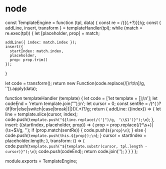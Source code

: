 # node

const TemplateEngine = function (tpl, data) {
  const re = /{{(.+?)}}/g;
  const { addLine, insert, transform } = templateHandler(tpl);
  while (match = re.exec(tpl)) {
    let [placeholder, prop] = match;

    addLine({ index: match.index });
    insert({ 
      startIndex: match.index,
      placeholder,
      prop: prop.trim()
    });
  }
  
  let code = transform();
  return new Function(code.replace(/[\r\t\n]/g, '')).apply(data);

  function templateHandler (template) {
    let code = ['let template = [];\n'];
    let codeEnd = 'return template.join("");\n';
    let cursor = 0;
    const sentRe = /(^( )?(if|for|else|switch|case|break|{|}))(.*)?/g;
    return {
      addLine: ({index}) => {
        let line = template.slice(cursor, index);
        code.push(`template.push("${line.replace(/('|")/g, '\\$1')}");\n`);
      },
      insert: ({startIndex, placeholder, prop}) => {
        prop = prop.replace(/(^\s+)|(\s+$)/g, '');
        if (prop.match(sentRe)) {
          code.push(`${prop}\n`);
        } else {
          code.push(`template.push(this.${prop});\n`);
        }
        cursor = startIndex + placeholder.length;
      },
      transform: () => {
        code.push(`template.push("${template.substr(cursor, tpl.length - cursor)}");\n`);
        code.push(codeEnd);
        return code.join('');
      }
    }
  }
};

module.exports = TemplateEngine;